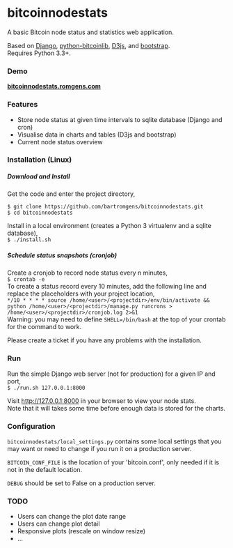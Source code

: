 # bitcoinnodestats

A basic Bitcoin node status and statistics web application.

Based on [Django](https://www.djangoproject.com/), [python-bitcoinlib](https://github.com/petertodd/python-bitcoinlib),  [D3js](https://github.com/mbostock/d3), and [bootstrap](https://github.com/twbs/bootstrap).  
Requires Python 3.3+.

### Demo

**[bitcoinnodestats.romgens.com](http://bitcoinnodestats.romgens.com)**

### Features
- Store node status at given time intervals to sqlite database (Django and cron)
- Visualise data in charts and tables (D3js and bootstrap)
- Current node status overview

### Installation (Linux)

##### Download and Install
Get the code and enter the project directory,  
```
$ git clone https://github.com/bartromgens/bitcoinnodestats.git
$ cd bitcoinnodestats
```

Install in a local environment (creates a Python 3 virtualenv and a sqlite database),  
```$ ./install.sh```

##### Schedule status snapshots (cronjob)
Create a cronjob to record node status every n minutes,  
```$ crontab -e```  
To create a status record every 10 minutes, add the following line and replace the placeholders with your project location,  
```*/10 * * * * source /home/<user>/<projectdir>/env/bin/activate && python /home/<user>/<projectdir>/manage.py runcrons > /home/<user>/<projectdir>/cronjob.log 2>&1```  
Warning: you may need to define `SHELL=/bin/bash` at the top of your crontab for the command to work. 

Please create a ticket if you have any problems with the installation.

### Run
Run the simple Django web server (not for production) for a given IP and port,  
```$ ./run.sh 127.0.0.1:8000```

Visit http://127.0.0.1:8000 in your browser to view your node stats.  
Note that it will takes some time before enough data is stored for the charts. 

### Configuration
`bitcoinnodestats/local_settings.py` contains some local settings that you may want or need to change if you run it on a production server.

`BITCOIN_CONF_FILE` is the location of your 'bitcoin.conf', only needed if it is not in the default location. 

`DEBUG` should be set to False on a production server.  

### TODO
- Users can change the plot date range
- Users can change plot detail
- Responsive plots (rescale on window resize)
- ...
